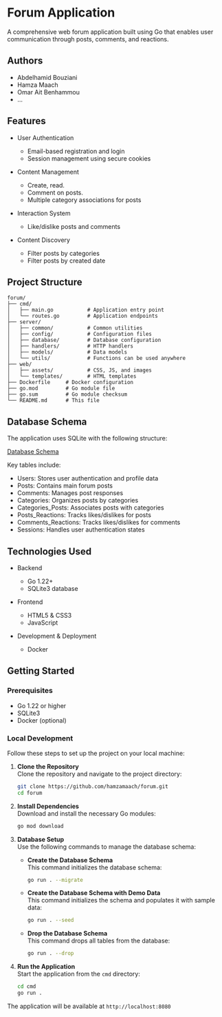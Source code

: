 # Forum Application

A comprehensive web forum application built using Go that enables user communication through posts, comments, and reactions.

## Authors

- Abdelhamid Bouziani
- Hamza Maach
- Omar Ait Benhammou
- ...

## Features

- User Authentication
  - Email-based registration and login
  - Session management using secure cookies

- Content Management
  - Create, read.
  - Comment on posts.
  - Multiple category associations for posts

- Interaction System
  - Like/dislike posts and comments

- Content Discovery
  - Filter posts by categories
  - Filter posts by created date

## Project Structure

```
forum/
├── cmd/
│   ├── main.go           # Application entry point
│   └── routes.go         # Application endpoints
├── server/
│   ├── common/           # Common utilities
│   ├── config/           # Configuration files
│   ├── database/         # Database configuration
│   ├── handlers/         # HTTP handlers
│   ├── models/           # Data models
│   └── utils/            # Functions can be used anywhere
├── web/ 
│   ├── assets/           # CSS, JS, and images
│   └── templates/        # HTML templates
├── Dockerfile     # Docker configuration
├── go.mod         # Go module file
├── go.sum         # Go module checksum
└── README.md      # This file
```

## Database Schema

The application uses SQLite with the following structure:

<a href="https://drawsql.app/teams/zone-01/diagrams/forum-db"  target="_blank">Database Schema</a>

Key tables include:
- Users: Stores user authentication and profile data
- Posts: Contains main forum posts
- Comments: Manages post responses
- Categories: Organizes posts by categories
- Categories_Posts: Associates posts with categories
- Posts_Reactions: Tracks likes/dislikes for posts
- Comments_Reactions: Tracks likes/dislikes for comments
- Sessions: Handles user authentication states

## Technologies Used

- Backend
  - Go 1.22+
  - SQLite3 database

- Frontend
  - HTML5 & CSS3
  - JavaScript

- Development & Deployment
  - Docker

## Getting Started

### Prerequisites

- Go 1.22 or higher
- SQLite3
- Docker (optional)

### Local Development

Follow these steps to set up the project on your local machine:

1. **Clone the Repository**  
   Clone the repository and navigate to the project directory:
   ```bash
   git clone https://github.com/hamzamaach/forum.git
   cd forum
   ```

2. **Install Dependencies**  
   Download and install the necessary Go modules:
   ```bash
   go mod download
   ```

3. **Database Setup**  
   Use the following commands to manage the database schema:

   - **Create the Database Schema**  
     This command initializes the database schema:
     ```bash
     go run . --migrate
     ```

   - **Create the Database Schema with Demo Data**  
     This command initializes the schema and populates it with sample data:
     ```bash
     go run . --seed
     ```

   - **Drop the Database Schema**  
     This command drops all tables from the database:
     ```bash
     go run . --drop
     ```

4. **Run the Application**  
   Start the application from the `cmd` directory:
   ```bash
   cd cmd
   go run .
   ```

The application will be available at `http://localhost:8080`

<!-- ### Docker Deployment

1. Build the image:
```bash
docker build -t forum:latest .
```

2. Run the container:
```bash
docker run -d -p 8080:8080 --name forum forum:latest
```

3. Access the forum at `http://localhost:8080` -->
